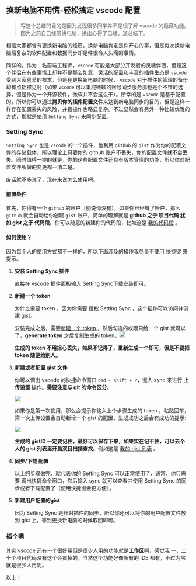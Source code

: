 ## 换新电脑不用慌-轻松搞定 vscode 配置

> 写这个总结的目的是因为发现很多同学并不是很了解 vscode 的隐藏功能。因为之前自己经常换电脑，换出心得了已经，遂总结下。

相信大家都曾有更换新电脑的经历，换新电脑肯定是件开心的事，但是每次换新电脑后复杂的软件配置和数据同步却是件很令人头痛的事情。

同样的，作为一名前端工程师，`vscode` 可能是大部分开发者的灵魂伴侣，但是这个伴侣在有些事情上却并不是那么如意，灵活的配置和丰富的插件生态是 `vscode` 受到大家喜爱的根本，但是在更换新电脑的时候， `vscode` 对于插件的管理的备份却有点捉襟见肘（如果 `vscode` 可以集成微软的账号同步服务那也是个不错的选择，但是作为一个开源软件，微软并不会这么干）。所幸的是 `vscode` 是基于配置的，所以你可以通过**拷贝你的插件配置文件**来达到新电脑同步的目的，但是这样一样存在配置丢失的风险，并且操作也略显复杂。不过显然会有另外一种比较优雅的方式，那就是使用 `Setting Sync` 来同步配置。



### Setting Sync

`Setting Sync` 也是 `vscode` 的一个插件，他利用 `github` 的 `gist` 作为你的配置文件的存储载体，所以理论上只要你的 github 账户不丢失，你的配置文件就不会丢失。同时值得一提的就是，你的这些配置文件还具有版本管理的功能，所以你对配置文件所做的变更都一清二楚。

废话就不多说了，现在来说怎么使用吧。

#### 前置条件

首先，你得有一个 `github` 的账户（别说你没有），如果你已经有了账户，那么 `github` 就会自动给你创建 `gist` 账户，简单的理解就是 **github 之于 项目代码 犹如 gist 之于 代码段**。你可以随意的新建你的代码段，比如这是 [我的代码段](https://gist.github.com/Michaelooo) 。

#### 如何使用？

因为每个人的使用方式都不一样的，所以下面涉及的操作我尽量不使用 快捷键 来提示。

1. **安装 Setting Sync 插件**

   直接在 vscode 插件面板输入 Setting Sync下载安装即可。

2. **新建一个 token**

   为什么需要 token ，因为你需要 授权 Setting Sync ，这个插件可以访问并创建 gist。 

   安装完成之后，需要[新建一个 token ](https://github.com/settings/tokens)，然后勾选的权限只给一个 gist 就可以了，**generate token** 之后复制生成的 token。![](https://shanalikhan.github.io/img/github2.PNG)

   **生成的 token 不用担心丢失，如果不记得了，重新生成一个即可，但是不要把 token 随便给别人。**

3. **新建或者配置 gist 文件**

   你可以调出 vscode 的快捷命令窗口 `cmd + shift + P`，键入 sync 来进行 **上传设置** 操作。**需要注意与 git 的命令区分**。

   

   ![](http://ww1.sinaimg.cn/large/86c7c947gy1fumzabi2bej20f708tdir.jpg)

   

   如果你是第一次使用，那么会提示你输入上个步骤生成的 token ，粘贴回车，第一次上传设置会自动新增一个 gist 的配置，生成成功之后会有成功的提示:

   

   ![](http://shanalikhan.github.io/img/upload2.png)

   

   **生成的 gistID 一定要记住，最好可以保存下来，如果实在记不住，可以去个人的 gist 列表里开启双目扫描查找**。例如这是 [我的 gist 列表](https://gist.github.com/Michaelooo) 。

4. **同步/下载 配置**

   以上的步骤做完，就代表你的 Setting Sync 可以正常使用了，通常，你只需要 调出快捷命令窗口，然后输入 sync 就可以查看并使用 Setting Sync 的同步或者下载配置了（使用快捷键会更方便）。

5. **新建用户配置的gist**

   因为 Setting Sync 是针对插件的同步，所以你还可以将你的用户配置文件放到 gist 上，等到更换新电脑的时候取回即可。



### 插个嘴

其实 vscode 还有一个很好用但是很少人用的功能就是**工作区**啊，感觉我 一、二十个项目代码没有这个会疯掉的。当然这个功能好像所有的 IDE 都有，不过为啥就是很少人用呢。



以上！

